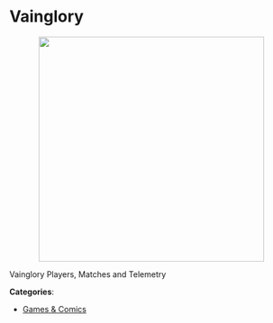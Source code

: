 # Vainglory
<p align="center">
    <img width="400" src="https://raw.githubusercontent.com/apis-list/apis-list/apis/vainglory/logo_256x256.png" />
</p>

Vainglory Players, Matches and Telemetry



**Categories**:

- [Games & Comics](https://github.com/apis-list/apis-list#games-and-comics)



